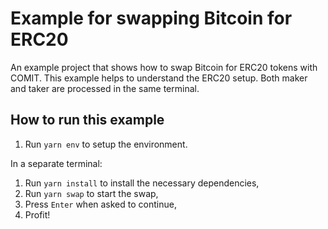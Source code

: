 # Example for swapping Bitcoin for ERC20

An example project that shows how to swap Bitcoin for ERC20 tokens with COMIT.
This example helps to understand the ERC20 setup.
Both maker and taker are processed in the same terminal.

## How to run this example

1. Run `yarn env` to setup the environment.

In a separate terminal:

1. Run `yarn install` to install the necessary dependencies,
2. Run `yarn swap` to start the swap,
3. Press `Enter` when asked to continue,
4. Profit!
